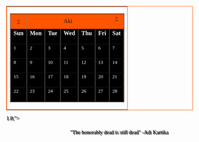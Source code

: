 <table border='1'  bordercolor='#ff5500' cellspacing='0' cellpadding='0' align=center>
<tr><td><table cellspacing='0' cellpadding='0' align=center width='500' border='1'><tr><td  align=center bgcolor='#ff5500'><font size='3' face='Tahoma'> <a href='https://dl.dropboxusercontent.com/u/127594534/Natsu.html' rel="nofollow"><</a></font> </td><td colspan=5 align=center bgcolor='#ff5500'><font size='3' face='Tahoma'>Aki </font> </td><td  align=center bgcolor='#ff5500'><font size='3' face='Tahoma'> <a href='https://dl.dropboxusercontent.com/u/127594534/Fuyu.html' rel="nofollow">></a>  



</font></td></tr><tr><td bgcolor='#000000'><font size='3' face='Tahoma'><b><font color="white">Sun</font></b>

</font></td><td bgcolor='#000000'><font size='3' face='Tahoma'><b><font color="white">Mon</font></b>


</font></td><td bgcolor='#000000'><font size='3' face='Tahoma'><b><font color="white">Tue</font></b>


</font></td><td bgcolor='#000000'><font size='3' face='Tahoma'><b><font color="white">Wed</font></b>

</font></td><td bgcolor='#000000'><font size='3' face='Tahoma'><b><font color="white">Thu</font></b>


</font></td><td bgcolor='#000000'><font size='3' face='Tahoma'><b><font color="white">Fri</font></b>

</font></td><td bgcolor='#000000'><font size='3' face='Tahoma'><b><font color="white">Sat</font></b>

</font></td></tr><tr><td valign=top bgcolor='#000000'><font size='2' face='Tahoma'><font color="white">1</font>  
<br>
 </font></td><td valign=top bgcolor='#000000'><font size='2' face='Tahoma'><font color="white">2</font>  
<br>
 </font></td><td valign=top bgcolor='#000000'><font size='2' face='Tahoma'><font color="white">3</font>  
<br>
 </font></td><td valign=top bgcolor='#000000'><font size='2' face='Tahoma'><font color="white">4</font>  
<br>
 </font></td><td valign=top bgcolor='#000000'><font size='2' face='Tahoma'><font color="white">5</font>  
<br>
 </font></td><td valign=top bgcolor='#000000'><font size='2' face='Tahoma'><font color="white">6</font>  
<br>
 </font></td><td valign=top bgcolor='#000000'><font size='2' face='Tahoma'><font color="white">7</font>  
<br>
 </font></td></tr><tr><td valign=top bgcolor='#000000'><font size='2' face='Tahoma'><font color="white">8</font>  
<br>
 </font></td><td valign=top bgcolor='#000000'><font size='2' face='Tahoma'><font color="white">9</font>  
<br>
 </font></td><td valign=top bgcolor='#000000'><font size='2' face='Tahoma'><font color="white">10</font>  
<br>
 </font></td><td valign=top bgcolor='#000000'><font size='2' face='Tahoma'><font color="white">11</font>  
<br>
 </font></td><td valign=top bgcolor='#000000'><font size='2' face='Tahoma'><font color="white">12</font>  
<br>
 </font></td><td valign=top bgcolor='#000000'><font size='2' face='Tahoma'><font color="white">13</font>  
<br>
 </font></td><td valign=top bgcolor='#000000'><font size='2' face='Tahoma'><font color="white">14</font>  
<br>
 </font></td></tr><tr><td valign=top bgcolor='#000000'><font size='2' face='Tahoma'><font color="white">15</font>  
<br>
 </font></td><td valign=top bgcolor='#000000'><font size='2' face='Tahoma'><font color="white">16</font>  
<br>
 </font></td><td valign=top bgcolor='#000000'><font size='2' face='Tahoma'><font color="white">17</font>  
<br>
 </font></td><td valign=top bgcolor='#000000'><font size='2' face='Tahoma'><font color="white">18</font>  
<br>
 </font></td><td valign=top bgcolor='#000000'><font size='2' face='Tahoma'><font color="white">19</font>  
<br>
 </font></td><td valign=top bgcolor='#000000'><font size='2' face='Tahoma'><font color="white">20</font>  
<br>
 </font></td><td valign=top bgcolor='#000000'><font size='2' face='Tahoma'><font color="white">21</font>  
<br>
 </font></td></tr><tr><td valign=top bgcolor='#000000'><font size='2' face='Tahoma'><font color="white">22</font>  
<br>
 </font></td><td valign=top bgcolor='#000000'><font size='2' face='Tahoma'><font color="white">23</font>  
<br>
 </font></td><td valign=top bgcolor='#000000'><font size='2' face='Tahoma'><font color="white">24</font>  
<br>
 </font></td><td valign=top bgcolor='#000000'><font size='2' face='Tahoma'><font color="white">25</font>  
<br>
 </font></td><td valign=top bgcolor='#000000'><font size='2' face='Tahoma'><font color="white">26</font> 
<br>
 </font></td><td valign=top bgcolor='#000000'><font size='2' face='Tahoma'><font color="white">27</font>  
<br>
 </font></td><td valign=top bgcolor='#000000'><font size='2' face='Tahoma'> <font color="white">28</font>
<br>
</font></td></tr></table></td></tr></table>

 

<center><object type="application/x-shockwave-flash" width="504" height="25" data="https://www.youtube.com/v/evfo6PdtB8g?version=2&loop=1&hd=1&theme=dark"><param name="movie" value="https://www.youtube.com/v/evfo6PdtB8g?version=2&loop=1&hd=1&theme=dark" /><param name="wmode" value="transparent" /></object></center>


 <body background="http://www.mrwallpaper.com/wallpapers/anime-autumn-scenery.jpg"> </body>




<center><div style="width: 610px;   font-family: calibri; font-size: 

12px; text-align: justify; opacity: 1.0; line-height: 12px; color: 

#ff5500; text-shadow: 2px 2px #000000; ><Center><DIV STYLE="opacity: 

1.0;">
<center>

<p style="font:italic bold 40px/34px Garamond, Georgia, Times, 

Serif;width:520px; font color: "#ffff33" ;>
"Live on your knees, or die on your feet, that is the shinobi way."
-Navi Yamaki
<br><br>
"The honorably dead is still dead"
-Adi Kartika
</p></center></br></br>
</div>

